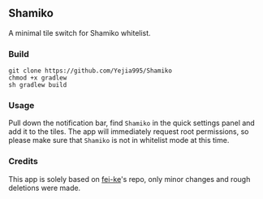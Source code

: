 ## Shamiko

A minimal tile switch for Shamiko whitelist.

### Build
```
git clone https://github.com/Yejia995/Shamiko
chmod +x gradlew
sh gradlew build
```

### Usage
Pull down the notification bar, find `Shamiko` in the quick settings panel and add it to the tiles. The app will immediately request root permissions, so please make sure that `Shamiko` is not in whitelist mode at this time.

### Credits
This app is solely based on [fei-ke](https://github.com/fei-ke/Shamiko)'s repo, only minor changes and rough deletions were made.